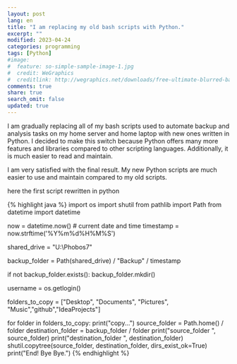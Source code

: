 ```yaml
---
layout: post
lang: en
title: "I am replacing my old bash scripts with Python."
excerpt: ""
modified: 2023-04-24
categories: programming
tags: [Python]
#image:
#  feature: so-simple-sample-image-1.jpg
#  credit: WeGraphics
#  creditlink: http://wegraphics.net/downloads/free-ultimate-blurred-background-pack/
comments: true
share: true
search_omit: false
updated: true
---
```


I am gradually replacing all of my bash scripts used to automate backup and analysis tasks on my home server and home laptop with new ones written in Python. I decided to make this switch because Python offers many more features and libraries compared to other scripting languages. Additionally, it is much easier to read and maintain.

I am very satisfied with the final result. My new Python scripts are much easier to use and maintain compared to my old scripts.


here the first script rewritten in python

{% highlight java %}
import os
import shutil
from pathlib import Path
from datetime import datetime

now = datetime.now() # current date and time
timestamp = now.strftime('%Y%m%d%H%M%S')

shared_drive = "U:\\Phobos7"

backup_folder = Path(shared_drive) / "Backup" / timestamp

if not backup_folder.exists():
    backup_folder.mkdir()

username = os.getlogin()

folders_to_copy = ["Desktop", "Documents", "Pictures", "Music","github","IdeaProjects"]

for folder in folders_to_copy:
    print("copy...")
    source_folder = Path.home() / folder
    destination_folder = backup_folder / folder
    print("source_folder ", source_folder)
    print("destination_folder ", destination_folder)
    shutil.copytree(source_folder, destination_folder, dirs_exist_ok=True)
print("End! Bye Bye.")
{% endhighlight %}


